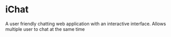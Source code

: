 # iChat
A user friendly chatting web application with an interactive interface. Allows multiple user to chat at the same time
